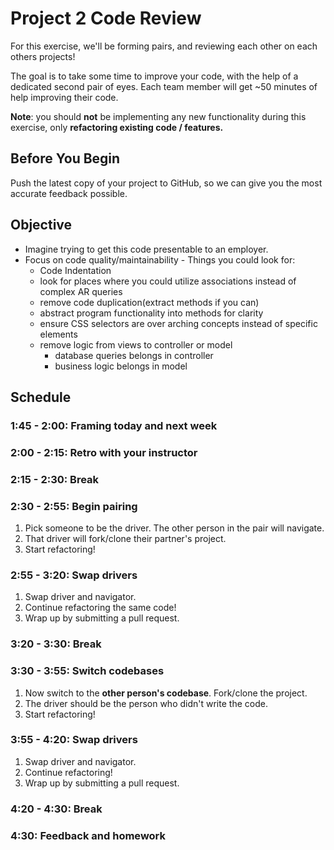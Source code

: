 # Project 2 Code Review

For this exercise, we'll be forming pairs, and reviewing each other on each
others projects!

The goal is to take some time to improve your code, with the help of a dedicated
second pair of eyes. Each team member will get ~50 minutes of help improving
their code.

**Note**: you should **not** be implementing any new functionality during this
exercise, only **refactoring existing code / features.**

## Before You Begin
Push the latest copy of your project to GitHub, so we can give you the most
accurate feedback possible.

## Objective
- Imagine trying to get this code presentable to an employer.
- Focus on code quality/maintainability - Things you could look for:
  - Code Indentation
  - look for places where you could utilize associations instead of complex AR queries
  - remove code duplication(extract methods if you can)
  - abstract program functionality into methods for clarity
  - ensure CSS selectors are over arching concepts instead of specific elements
  - remove logic from views to controller or model
    - database queries belongs in controller
    - business logic belongs in model

## Schedule

### 1:45 - 2:00: Framing today and next week

### 2:00 - 2:15: Retro with your instructor

### 2:15 - 2:30: Break

### 2:30 - 2:55: Begin pairing

1. Pick someone to be the driver. The other person in the pair will navigate.
2. That driver will fork/clone their partner's project.
3. Start refactoring!

### 2:55 - 3:20: Swap drivers

1. Swap driver and navigator.
2. Continue refactoring the same code!
3. Wrap up by submitting a pull request.

### 3:20 - 3:30: Break

### 3:30 - 3:55: Switch codebases

1. Now switch to the **other person's codebase**. Fork/clone the project.
2. The driver should be the person who didn't write the code.
3. Start refactoring!

### 3:55 - 4:20: Swap drivers

1. Swap driver and navigator.
2. Continue refactoring!
3. Wrap up by submitting a pull request.

### 4:20 - 4:30: Break

### 4:30: Feedback and homework

